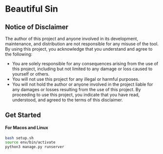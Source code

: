 # Beautiful Sin

## Notice of Disclaimer

The author of this project and anyone involved in its development, maintenance, and distribution are not responsible for any misuse of the tool. By using this project, you acknowledge that you understand and agree to the following:

- You are solely responsible for any consequences arising from the use of this project, including but not limited to any damage or loss caused to yourself or others.
- You will not use this project for any illegal or harmful purposes.
- You will not hold the author or anyone involved in the project liable for any damages or losses resulting from the use of this project.
  By proceeding to use this project, you indicate that you have read, understood, and agreed to the terms of this disclaimer.

## Get Started

#### For Macos and Linux

```bash
bash setup.sh
source env/bin/activate
python3 manage.py runserver
```
